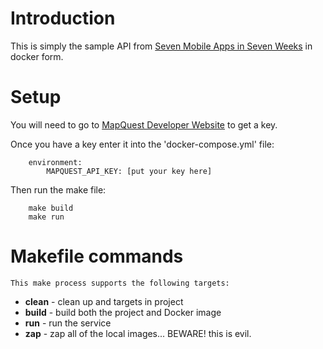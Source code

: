# Introduction

This is simply the sample API from [Seven Mobile Apps in Seven Weeks](https://pragprog.com/book/7apps/seven-mobile-apps-in-seven-weeks) in docker form.

# Setup

You will need to go to [MapQuest Developer Website](http://developer.mapquest.com) to get a key.

Once you have a key enter it into the 'docker-compose.yml' file:

		environment:
			MAPQUEST_API_KEY: [put your key here]

Then run the make file:

		make build
		make run

# Makefile commands

	This make process supports the following targets:
	
* **clean** - clean up and targets in project
* **build** - build both the project and Docker image
* **run**   - run the service
* **zap**   - zap all of the local images... BEWARE! this is evil.
	